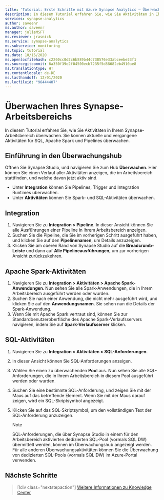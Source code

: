 ```yaml
---
title: 'Tutorial: Erste Schritte mit Azure Synapse Analytics – Überwachen des Synapse-Arbeitsbereichs'
description: In diesem Tutorial erfahren Sie, wie Sie Aktivitäten in Ihrem Synapse-Arbeitsbereich überwachen.
services: synapse-analytics
author: saveenr
ms.author: saveenr
manager: julieMSFT
ms.reviewer: jrasnick
ms.service: synapse-analytics
ms.subservice: monitoring
ms.topic: tutorial
ms.date: 10/15/2020
ms.openlocfilehash: c2260cc0d2c6b889b44c738576e33abceebe23f1
ms.sourcegitcommit: 6a350f39e2f04500ecb7235f5d88682eb4910ae8
ms.translationtype: HT
ms.contentlocale: de-DE
ms.lasthandoff: 12/01/2020
ms.locfileid: "96444407"
---
```

# <a name="monitor-your-synapse-workspace"></a>Überwachen Ihres Synapse-Arbeitsbereichs

In diesem Tutorial erfahren Sie, wie Sie Aktivitäten in Ihrem Synapse-Arbeitsbereich überwachen. Sie können aktuelle und vergangene Aktivitäten für SQL, Apache Spark und Pipelines überwachen. 

## <a name="introduction-to-the-monitor-hub"></a>Einführung in den Überwachungshub

Öffnen Sie Synapse Studio, und navigieren Sie zum Hub **Überwachen**. Hier können Sie einen Verlauf aller Aktivitäten anzeigen, die im Arbeitsbereich stattfinden, und welche davon jetzt aktiv sind. 

* Unter **Integration** können Sie Pipelines, Trigger und Integration Runtimes überwachen.
* Unter **Aktivitäten** können Sie Spark- und SQL-Aktivitäten überwachen. 

## <a name="integration"></a>Integration

1. Navigieren Sie zu **Integration > Pipeline**. In dieser Ansicht können Sie alle Ausführungen einer Pipeline in Ihrem Arbeitsbereich anzeigen. 
1. Suchen Sie die Pipeline, die Sie im vorherigen Schritt ausgeführt haben, und klicken Sie auf den **Pipelinenamen**, um Details anzuzeigen.
1. Klicken Sie am oberen Rand von Synapse Studio auf die **Breadcrumb-Leiste** und dann auf **Alle Pipelineausführungen**, um zur vorherigen Ansicht zurückzukehren.

## <a name="apache-spark-activities"></a>Apache Spark-Aktivitäten

1. Navigieren Sie zu **Integration > Aktivitäten > Apache Spark-Anwendungen**. Nun sehen Sie alle Spark-Anwendungen, die in Ihrem Arbeitsbereich ausgeführt werden oder wurden.
1. Suchen Sie nach einer Anwendung, die nicht mehr ausgeführt wird, und klicken Sie auf den **Anwendungsnamen**. Sie sehen nun die Details der Spark-Anwendung.
1. Wenn Sie mit Apache Spark vertraut sind, können Sie zur Standardbenutzeroberfläche des Apache Spark-Verlaufsservers navigieren, indem Sie auf **Spark-Verlaufsserver** klicken.

## <a name="sql-activities"></a>SQL-Aktivitäten

1. Navigieren Sie zu **Integration > Aktivitäten > SQL-Anforderungen**.
1. In dieser Ansicht können Sie SQL-Anforderungen anzeigen.
1. Wählen Sie einen zu überwachenden **Pool** aus. Nun sehen Sie alle SQL-Anforderungen, die in Ihrem Arbeitsbereich in diesem Pool ausgeführt werden oder wurden.
1. Suchen Sie eine bestimmte SQL-Anforderung, und zeigen Sie mit der Maus auf das betreffende Element. Wenn Sie mit der Maus darauf zeigen, wird ein SQL-Skriptsymbol angezeigt.
1. Klicken Sie auf das SQL-Skriptsymbol, um den vollständigen Text der SQL-Anforderung anzuzeigen.

    > [!NOTE] 
    > SQL-Anforderungen, die über Synapse Studio in einem für den Arbeitsbereich aktivierten dedizierten SQL-Pool (vormals SQL DW) übermittelt werden, können im Überwachungshub angezeigt werden. Für alle anderen Überwachungsaktivitäten können Sie die Überwachung von dedizierten SQL-Pools (vormals SQL DW) im Azure-Portal verwenden.

## <a name="next-steps"></a>Nächste Schritte

> [!div class="nextstepaction"]
> [Weitere Informationen zu Knowledge Center](get-started-knowledge-center.md)

